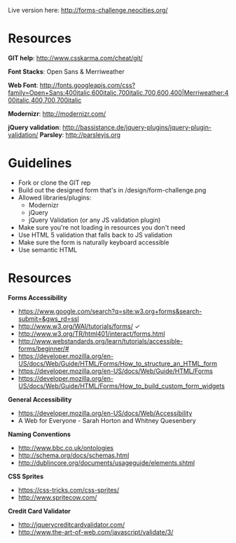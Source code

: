 Live version here: 
http://forms-challenge.neocities.org/

# Resources

**GIT help**: http://www.csskarma.com/cheat/git/

**Font Stacks**: Open Sans & Merriweather

**Web Font**: http://fonts.googleapis.com/css?family=Open+Sans:400italic,600italic,700italic,700,600,400|Merriweather:400italic,400,700,700italic

**Modernizr**: http://modernizr.com/

**jQuery validation**: http://bassistance.de/jquery-plugins/jquery-plugin-validation/
**Parsley**: http://parsleyjs.org

# Guidelines
- Fork or clone the GIT rep
- Build out the designed form that's in /design/form-challenge.png
- Allowed libraries/plugins:
	- Modernizr
	- jQuery
	- jQuery Validation (or any JS validation plugin)
- Make sure you're not loading in resources you don't need
- Use HTML 5 validation that falls back to JS validation
- Make sure the form is naturally keyboard accessible
- Use semantic HTML

# Resources
**Forms Accessibility**
- https://www.google.com/search?q=site:w3.org+forms&search-submit=&gws_rd=ssl 
- http://www.w3.org/WAI/tutorials/forms/ ✓
- http://www.w3.org/TR/html401/interact/forms.html
- http://www.webstandards.org/learn/tutorials/accessible-forms/beginner/# 
- https://developer.mozilla.org/en-US/docs/Web/Guide/HTML/Forms/How_to_structure_an_HTML_form
- https://developer.mozilla.org/en-US/docs/Web/Guide/HTML/Forms
- https://developer.mozilla.org/en-US/docs/Web/Guide/HTML/Forms/How_to_build_custom_form_widgets

**General Accessibility**
- https://developer.mozilla.org/en-US/docs/Web/Accessibility
- A Web for Everyone - Sarah Horton and Whitney Quesenbery

**Naming Conventions**
- http://www.bbc.co.uk/ontologies
- http://schema.org/docs/schemas.html
- http://dublincore.org/documents/usageguide/elements.shtml

**CSS Sprites**
- https://css-tricks.com/css-sprites/
- http://www.spritecow.com/

**Credit Card Validator**
- http://jquerycreditcardvalidator.com/
- http://www.the-art-of-web.com/javascript/validate/3/

